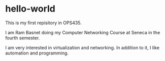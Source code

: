 # hello-world

This is my first repisitory in OPS435.

I am Ram Basnet doing my Computer Networking Course at Seneca in the fourth semester. 

I am very interested in virtualization and networking. In addition to it, I like automation and programming.
